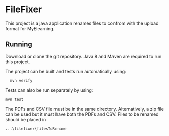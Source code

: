 
# FileFixer

This project is a java application renames files to confrom with the upload format for MyElearning.


## Running

Download or clone the git repository. Java 8 and Maven are required to run this project.

The project can be built and tests run automatically using:

```bash
  mvn verify
```
Tests can also be run separately by using:
```bash
mvn test
```
The PDFs and CSV file must be in the same directory. Alternatively, a zip file can be used but it must have both the PDFs and CSV.
Files to be renamed should be placed in
```
...\filefixer\filesToRename
```
    
